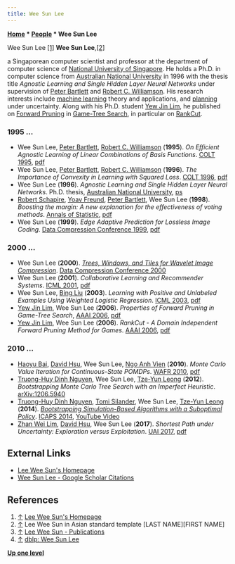 ```yaml
---
title: Wee Sun Lee
---
```

**[Home](Home "Home") \* [People](People "People") \* Wee Sun Lee**



 [](http://www.comp.nus.edu.sg/%7Eleews/) Wee Sun Lee <a id="cite-note-1" href="#cite-ref-1">[1]</a> 
**Wee Sun Lee**,<a id="cite-note-2" href="#cite-ref-2">[2]</a>  

a Singaporean computer scientist and professor at the department of computer science of [National University of Singapore](https://en.wikipedia.org/wiki/National_University_of_Singapore). 
He holds a Ph.D. in computer science from [Australian National University](Australian_National_University "Australian National University") in 1996 with the thesis title *Agnostic Learning and Single Hidden Layer Neural Networks* under supervision of [Peter Bartlett](Mathematician#PBartlett "Mathematician") and [Robert C. Williamson](Mathematician#RCWilliamson "Mathematician").
His research interests include [machine learning](Learning "Learning") theory and applications, and [planning](Planning "Planning") under uncertainty. Along with his Ph.D. student [Yew Jin Lim](Yew_Jin_Lim "Yew Jin Lim"), he published on [Forward Pruning](Pruning "Pruning") in [Game-Tree Search](Search "Search"), in particular on [RankCut](RankCut "RankCut").



### 1995 ...


* Wee Sun Lee, [Peter Bartlett](Mathematician#PBartlett "Mathematician"), [Robert C. Williamson](Mathematician#RCWilliamson "Mathematician") (**1995**). *On Efficient Agnostic Learning of Linear Combinations of Basis Functions*. [COLT 1995](https://dblp.uni-trier.de/db/conf/colt/colt1995.html), [pdf](http://users.cecs.anu.edu.au/~williams/papers/P68.pdf)
* Wee Sun Lee, [Peter Bartlett](Mathematician#PBartlett "Mathematician"), [Robert C. Williamson](#mathematicianrcwilliamson) (**1996**). *The Importance of Convexity in Learning with Squared Loss*. [COLT 1996](https://dblp.uni-trier.de/db/conf/colt/colt1996.html), [pdf](http://users.cecs.anu.edu.au/~williams/papers/P77.pdf)
* Wee Sun Lee (**1996**). *Agnostic Learning and Single Hidden Layer Neural Networks*. Ph.D. thesis, [Australian National University](Australian_National_University "Australian National University"), [ps](http://www.comp.nus.edu.sg/~leews/publications/thesis.ps)
* [Robert Schapire](Robert_Schapire "Robert Schapire"), [Yoav Freund](Yoav_Freund "Yoav Freund"), [Peter Bartlett](Mathematician#PBartlett "Mathematician"), Wee Sun Lee (**1998**). *Boosting the margin: A new explanation for the effectiveness of voting methods*. [Annals of Statistic](https://en.wikipedia.org/wiki/Annals_of_Statistics), [pdf](https://www.cc.gatech.edu/~isbell/tutorials/boostingmargins.pdf)
* Wee Sun Lee (**1999**). *Edge Adaptive Prediction for Lossless Image Coding*. [Data Compression Conference 1999](https://dblp.uni-trier.de/db/conf/dcc/dcc99.html), [pdf](https://www.comp.nus.edu.sg/~leews/publications/dcc99.pdf)


### 2000 ...


* Wee Sun Lee (**2000**). *[Trees, Windows, and Tiles for Wavelet Image Compression](https://ieeexplore.ieee.org/document/838168)*. [Data Compression Conference 2000](https://dblp.uni-trier.de/db/conf/dcc/dcc2000.html)
* Wee Sun Lee (**2001**). *Collaborative Learning and Recommender Systems*. [ICML 2001](https://dblp.uni-trier.de/db/conf/icml/icml2001.html), [pdf](https://www.comp.nus.edu.sg/~leews/publications/icml01.pdf)
* Wee Sun Lee, [Bing Liu](https://dblp.uni-trier.de/pers/hd/l/Liu_0001:Bing) (**2003**). *Learning with Positive and Unlabeled Examples Using Weighted Logistic Regression*. [ICML 2003](https://dblp.uni-trier.de/db/conf/icml/icml2003.html), [pdf](https://www.aaai.org/Papers/ICML/2003/ICML03-060.pdf)
* [Yew Jin Lim](Yew_Jin_Lim "Yew Jin Lim"), Wee Sun Lee (**2006**). *Properties of Forward Pruning in Game-Tree Search*, [AAAI 2006](Conferences#AAAI-2006 "Conferences"), [pdf](http://www.yewjin.com/storage/papers/riskmanagement.pdf)
* [Yew Jin Lim](Yew_Jin_Lim "Yew Jin Lim"), Wee Sun Lee (**2006**). *RankCut - A Domain Independent Forward Pruning Method for Games*. [AAAI 2006](Conferences#AAAI-2006 "Conferences"), [pdf](http://www.yewjin.com/storage/papers/rankcut.pdf)


### 2010 ...


* [Haoyu Bai](https://dblp.uni-trier.de/pers/hd/b/Bai:Haoyu), [David Hsu](https://dblp.uni-trier.de/pers/hd/h/Hsu:David), Wee Sun Lee, [Ngo Anh Vien](https://dblp.uni-trier.de/pers/hd/v/Vien:Ngo_Anh) (**2010**). *Monte Carlo Value Iteration for Continuous-State POMDPs*. [WAFR 2010](https://dblp.uni-trier.de/db/conf/wafr/wafr2010.html), [pdf](http://bigbird.comp.nus.edu.sg/pmwiki/farm/wafr/uploads/Main/wafr2010_submission_53.pdf)
* [Truong-Huy Dinh Nguyen](Truong-Huy_Dinh_Nguyen "Truong-Huy Dinh Nguyen"), Wee Sun Lee, [Tze-Yun Leong](index.php?title=Tze-Yun_Leong&action=edit&redlink=1 "Tze-Yun Leong (page does not exist)") (**2012**). *Bootstrapping Monte Carlo Tree Search with an Imperfect Heuristic*. [arXiv:1206.5940](https://arxiv.org/abs/1206.5940)
* [Truong-Huy Dinh Nguyen](Truong-Huy_Dinh_Nguyen "Truong-Huy Dinh Nguyen"), [Tomi Silander](index.php?title=Tomi_Silander&action=edit&redlink=1 "Tomi Silander (page does not exist)"), Wee Sun Lee, [Tze-Yun Leong](index.php?title=Tze-Yun_Leong&action=edit&redlink=1 "Tze-Yun Leong (page does not exist)") (**2014**). *[Bootstrapping Simulation-Based Algorithms with a Suboptimal Policy](https://www.aaai.org/ocs/index.php/ICAPS/ICAPS14/paper/view/7934)*. [ICAPS 2014](https://dblp.uni-trier.de/db/conf/aips/icaps2014.html), [YouTube Video](https://youtu.be/ccwcZZj5vKM)
* [Zhan Wei Lim](https://dblp.uni-trier.de/pers/hd/l/Lim:Zhan_Wei), [David Hsu](https://dblp.uni-trier.de/pers/hd/h/Hsu:David), Wee Sun Lee (**2017**). *Shortest Path under Uncertainty: Exploration versus Exploitation*. [UAI 2017](https://dblp.uni-trier.de/db/conf/uai/uai2017.html), [pdf](http://auai.org/uai2017/proceedings/papers/26.pdf)


## External Links


* [Lee Wee Sun's Homepage](http://www.comp.nus.edu.sg/%7Eleews/)
* [Wee Sun Lee - Google Scholar Citations](https://scholar.google.com/citations?user=8PCrLgwAAAAJ)


## References


1. <a id="cite-ref-1" href="#cite-note-1">↑</a> [Lee Wee Sun's Homepage](http://www.comp.nus.edu.sg/%7Eleews/)
2. <a id="cite-ref-2" href="#cite-note-2">↑</a> Lee Wee Sun in Asian standard template [LAST NAME][FIRST NAME]
3. <a id="cite-ref-3" href="#cite-note-3">↑</a> [Lee Wee Sun - Publications](http://www.comp.nus.edu.sg/%7Eleews/publications/publications.html)
4. <a id="cite-ref-4" href="#cite-note-4">↑</a> [dblp: Wee Sun Lee](https://dblp.uni-trier.de/pers/hd/l/Lee:Wee_Sun.html)

**[Up one level](People "People")**







 
